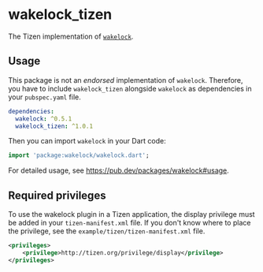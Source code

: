 # wakelock_tizen

The Tizen implementation of [`wakelock`](https://github.com/creativecreatorormaybenot/wakelock).

## Usage

This package is not an _endorsed_ implementation of `wakelock`. Therefore, you have to include `wakelock_tizen` alongside `wakelock` as dependencies in your `pubspec.yaml` file.

```yaml
dependencies:
  wakelock: ^0.5.1
  wakelock_tizen: ^1.0.1
```

Then you can import `wakelock` in your Dart code:

```dart
import 'package:wakelock/wakelock.dart';
```

For detailed usage, see https://pub.dev/packages/wakelock#usage.

## Required privileges

To use the wakelock plugin in a Tizen application, the display privilege must be added in your `tizen-manifest.xml` file. If you don't know where to place the privilege, see the `example/tizen/tizen-manifest.xml` file.

```xml
<privileges>
    <privilege>http://tizen.org/privilege/display</privilege>
</privileges>
```

